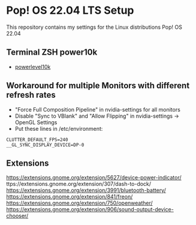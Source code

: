 # Pop! OS 22.04 LTS Setup
This repository contains my settings for the Linux distributions Pop! OS 22.04

## Terminal ZSH power10k
- [powerlevel10k](https://github.com/romkatv/powerlevel10k)

## Workaround for multiple Monitors with different refresh rates 
- "Force Full Composition Pipeline" in nvidia-settings for all monitors
- Disable "Sync to VBlank" and "Allow Flipping" in nvidia-settings -> OpenGL Settings
- Put these lines in /etc/environment:
```
CLUTTER_DEFAULT_FPS=240   
__GL_SYNC_DISPLAY_DEVICE=DP-0
```
## Extensions
https://extensions.gnome.org/extension/5627/device-power-indicator/
ttps://extensions.gnome.org/extension/307/dash-to-dock/
https://extensions.gnome.org/extension/3991/bluetooth-battery/
https://extensions.gnome.org/extension/841/freon/
https://extensions.gnome.org/extension/750/openweather/
https://extensions.gnome.org/extension/906/sound-output-device-chooser/
